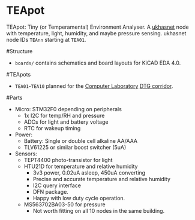 # TEApot
TEApot: Tiny (or Temperamental) Environment Analyser.  A
[ukhasnet](https://www.ukhas.net) node with temperature, light, humidity, and
maybe pressure sensing.  ukhasnet node IDs `TEAnn` starting at `TEA01`.

#Structure
* `boards/` contains schematics and board layouts for KiCAD EDA 4.0.

#TEApots
* `TEA01`-`TEA10` planned for the
[Computer Laboratory](https://www.cl.cam.ac.uk/)
[DTG corridor](https://www.cl.cam.ac.uk/research/dtg/www/).

#Parts
* Micro: STM32F0 depending on peripherals
    * 1x I2C for temp/RH and pressure
    * ADCs for light and battery voltage
    * RTC for wakeup timing
* Power: 
    * Battery: Single or double cell alkaline AA/AAA
    * TLV61225 or similar boost switcher (5uA)
* Sensors:
    * TEPT4400 photo-transistor for light
    * HTU21D for temperature and relative humidity
        * 3v3 power, 0.02uA asleep, 450uA converting
        * Precise and accurate temperature and relative humidity
        * I2C query interface
        * DFN package.
        * Happy with low duty cycle operation.
    * MS563702BA03-50 for pressure
        * Not worth fitting on all 10 nodes in the same building.

